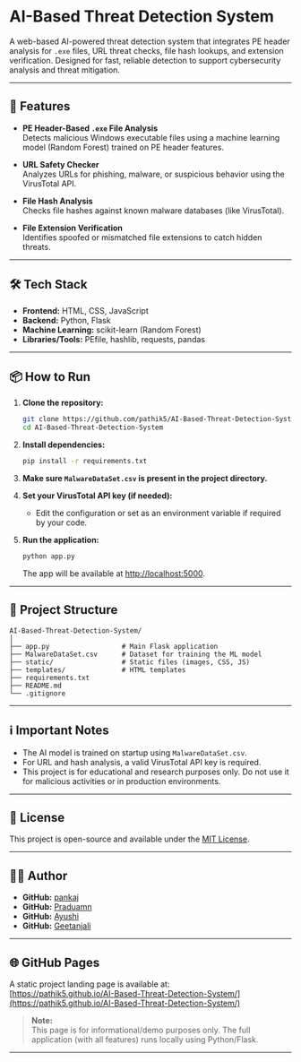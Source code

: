 # AI-Based Threat Detection System

A web-based AI-powered threat detection system that integrates PE header analysis for `.exe` files, URL threat checks, file hash lookups, and extension verification. Designed for fast, reliable detection to support cybersecurity analysis and threat mitigation.

---

## 🚀 Features

- **PE Header-Based `.exe` File Analysis**  
  Detects malicious Windows executable files using a machine learning model (Random Forest) trained on PE header features.

- **URL Safety Checker**  
  Analyzes URLs for phishing, malware, or suspicious behavior using the VirusTotal API.

- **File Hash Analysis**  
  Checks file hashes against known malware databases (like VirusTotal).

- **File Extension Verification**  
  Identifies spoofed or mismatched file extensions to catch hidden threats.

---

## 🛠️ Tech Stack

- **Frontend:** HTML, CSS, JavaScript  
- **Backend:** Python, Flask  
- **Machine Learning:** scikit-learn (Random Forest)  
- **Libraries/Tools:** PEfile, hashlib, requests, pandas

---

## 📦 How to Run

1. **Clone the repository:**
   ```sh
   git clone https://github.com/pathik5/AI-Based-Threat-Detection-System.git
   cd AI-Based-Threat-Detection-System
   ```

2. **Install dependencies:**
   ```sh
   pip install -r requirements.txt
   ```

3. **Make sure `MalwareDataSet.csv` is present in the project directory.**

4. **Set your VirusTotal API key (if needed):**
   - Edit the configuration or set as an environment variable if required by your code.

5. **Run the application:**
   ```sh
   python app.py
   ```
   The app will be available at [http://localhost:5000](http://localhost:5000).

---

## 📁 Project Structure

```
AI-Based-Threat-Detection-System/
│
├── app.py                  # Main Flask application
├── MalwareDataSet.csv      # Dataset for training the ML model
├── static/                 # Static files (images, CSS, JS)
├── templates/              # HTML templates
├── requirements.txt
├── README.md
└── .gitignore
```

---

## ℹ️ Important Notes

- The AI model is trained on startup using `MalwareDataSet.csv`.  
- For URL and hash analysis, a valid VirusTotal API key is required.
- This project is for educational and research purposes only. Do not use it for malicious activities or in production environments.

---

## 📝 License

This project is open-source and available under the [MIT License](LICENSE).

---

## 🙋‍♂️ Author

- **GitHub:** [pankaj](https://github.com/pathik5)
- **GitHub:** [Praduamn](https://github.com/CosmoxTheLegend)
- **GitHub:** [Ayushi](https://github.com/aayushi025)
- **GitHub:** [Geetanjali](https://github.com/geetanjali)
---

## 🌐 GitHub Pages

A static project landing page is available at:  
[https://pathik5.github.io/AI-Based-Threat-Detection-System/](https://pathik5.github.io/AI-Based-Threat-Detection-System/)

> **Note:**  
> This page is for informational/demo purposes only. The full application (with all features) runs locally using Python/Flask.

---
